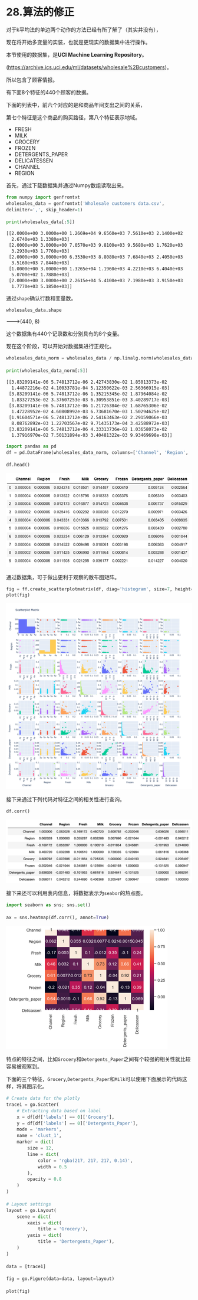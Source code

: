 



# 28.算法的修正

对于k平均法的单边两个动作的方法已经有所了解了（其实并没有），

现在将开始多变量的实装，也就是更现实的数据集中进行操作。

本节使用的数据集，是**UCI Machine Learning Repository**。

(https://archive.ics.uci.edu/ml/datasets/wholesale%2Bcustomers)。

所以包含了顾客情报。

有下面8个特征的440个顾客的数据。

下面的列表中，前六个对应的是和商品年间支出之间的关系，

第七个特征是这个商品的购买路径，第八个特征表示地域。

* FRESH 
* MILK
* GROCERY
* FROZEN
* DETERGENTS_PAPER
* DELICATESSEN
* CHANNEL
* REGION

首先，通过下载数据集并通过Numpy数组读取出来。

```python
from numpy import genfromtxt
wholesales_data = genfromtxt('Wholesale customers data.csv',
delimiter=',', skip_header=1)

print(wholesales_data[:5])
```
    [[2.0000e+00 3.0000e+00 1.2669e+04 9.6560e+03 7.5610e+03 2.1400e+02
      2.6740e+03 1.3380e+03]
     [2.0000e+00 3.0000e+00 7.0570e+03 9.8100e+03 9.5680e+03 1.7620e+03
      3.2930e+03 1.7760e+03]
     [2.0000e+00 3.0000e+00 6.3530e+03 8.8080e+03 7.6840e+03 2.4050e+03
      3.5160e+03 7.8440e+03]
     [1.0000e+00 3.0000e+00 1.3265e+04 1.1960e+03 4.2210e+03 6.4040e+03
      5.0700e+02 1.7880e+03]
     [2.0000e+00 3.0000e+00 2.2615e+04 5.4100e+03 7.1980e+03 3.9150e+03
      1.7770e+03 5.1850e+03]]
      
通过`shape`确认行数和变量数。

```python
wholesales_data.shape
```
--->(440, 8)

这个数据集有440个记录数和分别具有的8个变量。

现在这个阶段，可以开始对数据集进行正规化。

```python
wholesales_data_norm = wholesales_data / np.linalg.norm(wholesales_data)

print(wholesales_data_norm[:5])
```
    [[3.83209141e-06 5.74813712e-06 2.42743830e-02 1.85013373e-02
      1.44872216e-02 4.10033781e-04 5.12350622e-03 2.56366915e-03]
     [3.83209141e-06 5.74813712e-06 1.35215345e-02 1.87964084e-02
      1.83327253e-02 3.37607253e-03 6.30953851e-03 3.40289717e-03]
     [3.83209141e-06 5.74813712e-06 1.21726384e-02 1.68765306e-02
      1.47228952e-02 4.60808992e-03 6.73681670e-03 1.50294625e-02]
     [1.91604571e-06 5.74813712e-06 2.54163463e-02 2.29159066e-03
      8.08762892e-03 1.22703567e-02 9.71435173e-04 3.42588972e-03]
     [3.83209141e-06 5.74813712e-06 4.33313736e-02 1.03658073e-02
      1.37916970e-02 7.50131894e-03 3.40481322e-03 9.93469698e-03]]
      
```python
import pandas as pd
df = pd.DataFrame(wholesales_data_norm, columns=['Channel', 'Region', 'Fresh', 'Milk', 'Grocery', 'Frozen', 'Detergents_paper', 'Delicassen'])

df.head()
```
![](https://github.com/Ghj1314xxx/Numpy/blob/master/Images/ws.PNG)

通过数据集，可于做出更利于观察的散布图矩阵。

```python
fig = ff.create_scatterplotmatrix(df, diag='histogram', size=7, height=1200, width=1200)
plot(fig)
```
![](https://github.com/Ghj1314xxx/Numpy/blob/master/Images/sca.png)

接下来通过下列代码对特征之间的相关性进行查询。

```python
df.corr()
```
![](https://github.com/Ghj1314xxx/Numpy/blob/master/Images/corr.png)

接下来还可以利用表内信息，将数据表示为`seabor`的热点图。

```python
import seaborn as sns; sns.set()

ax = sns.heatmap(df.corr(), annot=True)
```
![](https://github.com/Ghj1314xxx/Numpy/blob/master/Images/htm.png)

特点的特征之间，比如`Grocery`和`Detergents_Paper`之间有个较强的相关性就比较容易被观察到。

下面的三个特征，`Grocery`,`Detergents_Paper`和`Milk`可以使用下面展示的代码这样，将其图示化。

```python
# Create data for the plotly
trace1 = go.Scatter(
    # Extracting data based on label
    x = df[df['labels'] == 0]['Grocery'],
    y = df[df['labels'] == 0]['Detergents_Paper'],
    mode = 'markers',
    name = 'clust_1',
    marker = dict(
        size = 12,
        line = dict(
            color = 'rgba(217, 217, 217, 0.14)',
            width = 0.5
        ),
        opacity = 0.8
    )
)

# Layout settings
layout = go.Layout(
    scene = dict(
        xaxis = dict(
            title = 'Grocery'),
        yaxis = dict(
            title = 'Dertergents_Paper'),
    )
)

data = [trace1]

fig = go.Figure(data=data, layout=layout)

plot(fig)
```




